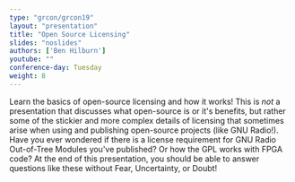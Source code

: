 ```yaml
---
type: "grcon/grcon19"
layout: "presentation"
title: "Open Source Licensing"
slides: "noslides"
authors: ['Ben Hilburn']
youtube: ""
conference-day: Tuesday
weight: 8
---
```

Learn the basics of open-source licensing and how it works! This is _not_ a presentation that discusses what open-source is or it's benefits, but rather some of the stickier and more complex details of licensing that sometimes arise when using and publishing open-source projects (like GNU Radio!). Have you ever wondered if there is a license requirement for GNU Radio Out-of-Tree Modules you've published? Or how the GPL works with FPGA code? At the end of this presentation, you should be able to answer questions like these without Fear, Uncertainty, or Doubt!